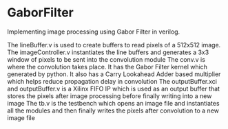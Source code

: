 # GaborFilter
Implementing image processing using Gabor Filter in verilog.

The lineBuffer.v is used to create buffers to read pixels of a 512x512 image. 
The imageController.v instantiates the line buffers and generates a 3x3 window of pixels to be sent into the convolution module
The conv.v is where the convolution takes place. It has the Gabor Filter kernel which generated by python. It also has a Carry Lookahead Adder based multiplier which helps reduce propagation delay in convolution
The outputBuffer.xci and outputBuffer.v is a Xilinx FIFO IP which is used as an output buffer that stores the pixels after image processing before finally writing into a new image
The tb.v is the testbench which opens an image file and instantiates all the modules and then finally writes the pixels after convolution to a new image file
